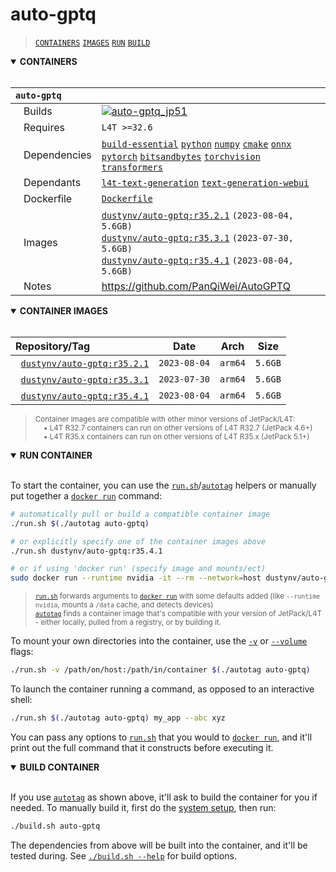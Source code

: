 # auto-gptq

> [`CONTAINERS`](#user-content-containers) [`IMAGES`](#user-content-images) [`RUN`](#user-content-run) [`BUILD`](#user-content-build)

<details open>
<summary><b><a id="containers">CONTAINERS</a></b></summary>
<br>

| **`auto-gptq`** | |
| :-- | :-- |
| &nbsp;&nbsp;&nbsp;Builds | [![`auto-gptq_jp51`](https://img.shields.io/github/actions/workflow/status/dusty-nv/jetson-containers/auto-gptq_jp51.yml?label=auto-gptq:jp51)](https://github.com/dusty-nv/jetson-containers/actions/workflows/auto-gptq_jp51.yml) |
| &nbsp;&nbsp;&nbsp;Requires | `L4T >=32.6` |
| &nbsp;&nbsp;&nbsp;Dependencies | [`build-essential`](/packages/build-essential) [`python`](/packages/python) [`numpy`](/packages/numpy) [`cmake`](/packages/cmake/cmake_pip) [`onnx`](/packages/onnx) [`pytorch`](/packages/pytorch) [`bitsandbytes`](/packages/llm/bitsandbytes) [`torchvision`](/packages/pytorch/torchvision) [`transformers`](/packages/llm/transformers) |
| &nbsp;&nbsp;&nbsp;Dependants | [`l4t-text-generation`](/packages/l4t/l4t-text-generation) [`text-generation-webui`](/packages/llm/text-generation-webui) |
| &nbsp;&nbsp;&nbsp;Dockerfile | [`Dockerfile`](Dockerfile) |
| &nbsp;&nbsp;&nbsp;Images | [`dustynv/auto-gptq:r35.2.1`](https://hub.docker.com/r/dustynv/auto-gptq/tags) `(2023-08-04, 5.6GB)`<br>[`dustynv/auto-gptq:r35.3.1`](https://hub.docker.com/r/dustynv/auto-gptq/tags) `(2023-07-30, 5.6GB)`<br>[`dustynv/auto-gptq:r35.4.1`](https://hub.docker.com/r/dustynv/auto-gptq/tags) `(2023-08-04, 5.6GB)` |
| &nbsp;&nbsp;&nbsp;Notes | https://github.com/PanQiWei/AutoGPTQ |

</details>

<details open>
<summary><b><a id="images">CONTAINER IMAGES</a></b></summary>
<br>

| Repository/Tag | Date | Arch | Size |
| :-- | :--: | :--: | :--: |
| &nbsp;&nbsp;[`dustynv/auto-gptq:r35.2.1`](https://hub.docker.com/r/dustynv/auto-gptq/tags) | `2023-08-04` | `arm64` | `5.6GB` |
| &nbsp;&nbsp;[`dustynv/auto-gptq:r35.3.1`](https://hub.docker.com/r/dustynv/auto-gptq/tags) | `2023-07-30` | `arm64` | `5.6GB` |
| &nbsp;&nbsp;[`dustynv/auto-gptq:r35.4.1`](https://hub.docker.com/r/dustynv/auto-gptq/tags) | `2023-08-04` | `arm64` | `5.6GB` |

> <sub>Container images are compatible with other minor versions of JetPack/L4T:</sub><br>
> <sub>&nbsp;&nbsp;&nbsp;&nbsp;• L4T R32.7 containers can run on other versions of L4T R32.7 (JetPack 4.6+)</sub><br>
> <sub>&nbsp;&nbsp;&nbsp;&nbsp;• L4T R35.x containers can run on other versions of L4T R35.x (JetPack 5.1+)</sub><br>
</details>

<details open>
<summary><b><a id="run">RUN CONTAINER</a></b></summary>
<br>

To start the container, you can use the [`run.sh`](/docs/run.md)/[`autotag`](/docs/run.md#autotag) helpers or manually put together a [`docker run`](https://docs.docker.com/engine/reference/commandline/run/) command:
```bash
# automatically pull or build a compatible container image
./run.sh $(./autotag auto-gptq)

# or explicitly specify one of the container images above
./run.sh dustynv/auto-gptq:r35.4.1

# or if using 'docker run' (specify image and mounts/ect)
sudo docker run --runtime nvidia -it --rm --network=host dustynv/auto-gptq:r35.4.1
```
> <sup>[`run.sh`](/docs/run.md) forwards arguments to [`docker run`](https://docs.docker.com/engine/reference/commandline/run/) with some defaults added (like `--runtime nvidia`, mounts a `/data` cache, and detects devices)</sup><br>
> <sup>[`autotag`](/docs/run.md#autotag) finds a container image that's compatible with your version of JetPack/L4T - either locally, pulled from a registry, or by building it.</sup>

To mount your own directories into the container, use the [`-v`](https://docs.docker.com/engine/reference/commandline/run/#volume) or [`--volume`](https://docs.docker.com/engine/reference/commandline/run/#volume) flags:
```bash
./run.sh -v /path/on/host:/path/in/container $(./autotag auto-gptq)
```
To launch the container running a command, as opposed to an interactive shell:
```bash
./run.sh $(./autotag auto-gptq) my_app --abc xyz
```
You can pass any options to [`run.sh`](/docs/run.md) that you would to [`docker run`](https://docs.docker.com/engine/reference/commandline/run/), and it'll print out the full command that it constructs before executing it.
</details>
<details open>
<summary><b><a id="build">BUILD CONTAINER</b></summary>
<br>

If you use [`autotag`](/docs/run.md#autotag) as shown above, it'll ask to build the container for you if needed.  To manually build it, first do the [system setup](/docs/setup.md), then run:
```bash
./build.sh auto-gptq
```
The dependencies from above will be built into the container, and it'll be tested during.  See [`./build.sh --help`](/jetson_containers/build.py) for build options.
</details>

